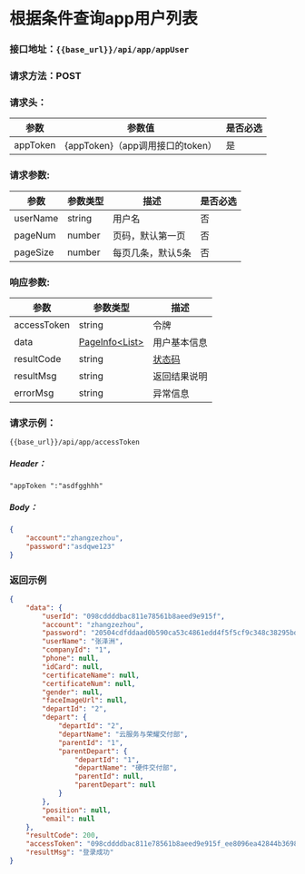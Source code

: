 # 根据条件查询app用户列表
### 接口地址：``{{base_url}}/api/app/appUser ``
### 请求方法：POST
### 请求头：
参数 | 参数值 | 是否必选
---|---|---
appToken | {appToken}（app调用接口的token） | 是
### 请求参数:&nbsp; 
参数 | 参数类型 | 描述 | 是否必选
---|---|---|---
userName| string | 用户名| 否
pageNum| number| 页码，默认第一页| 否
pageSize|number|每页几条，默认5条|否
### 响应参数:&nbsp; 
参数 | 参数类型 | 描述 
---|---|---
accessToken  | string | 令牌
data  | [PageInfo<List<AppUser>>](/data-struct/data-struct.md/#appuser参数说明) | 用户基本信息
resultCode  | string | [状态码](data-struct/code.md)
resultMsg | string | 返回结果说明
errorMsg | string | 异常信息
### 请求示例：
```  
{{base_url}}/api/app/accessToken
```  
##### Header：
```
"appToken ":"asdfgghhh"
```
##### Body：
```json
{
	"account":"zhangzezhou",
	"password":"asdqwe123"
}
```
### 返回示例
```json
{
    "data": {
        "userId": "098cddddbac811e78561b8aeed9e915f",
        "account": "zhangzezhou",
        "password": "20504cdfddaad0b590ca53c4861edd4f5f5cf9c348c38295bd2dbf0e91bca4c3",
        "userName": "张泽洲",
        "companyId": "1",
        "phone": null,
        "idCard": null,
        "certificateName": null,
        "certificateNum": null,
        "gender": null,
        "faceImageUrl": null,
        "departId": "2",
        "depart": {
            "departId": "2",
            "departName": "云服务与荣耀交付部",
            "parentId": "1",
            "parentDepart": {
                "departId": "1",
                "departName": "硬件交付部",
                "parentId": null,
                "parentDepart": null
            }
        },
        "position": null,
        "email": null
    },
    "resultCode": 200,
    "accessToken": "098cddddbac811e78561b8aeed9e915f_ee8096ea42844b36980ddc1cc85326ed",
    "resultMsg": "登录成功"
}
```